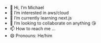 - 👋 Hi, I’m Michael
- 👀 I’m interested in aws/cloud
- 🌱 I’m currently learning next.js
- 💞️ I’m looking to collaborate on anything 😘
- 📫 How to reach me ...
- 😄 Pronouns: He/him


<!---
f1shyfang/f1shyfang is a ✨ special ✨ repository because its `README.md` (this file) appears on your GitHub profile.
You can click the Preview link to take a look at your changes.
--->
